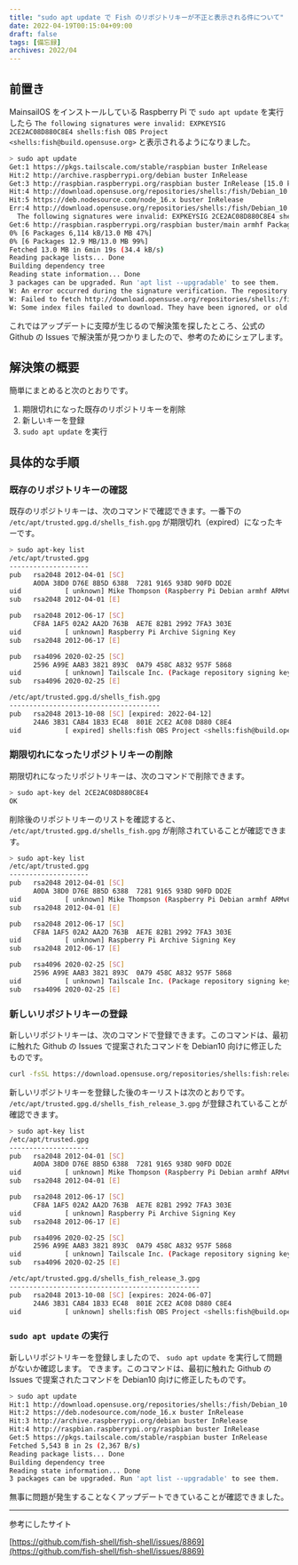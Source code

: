 ```yaml
---
title: "sudo apt update で Fish のリポジトリキーが不正と表示される件について"
date: 2022-04-19T00:15:04+09:00
draft: false
tags: [備忘録]
archives: 2022/04
---
```



## 前置き

MainsailOS をインストールしている Raspberry Pi で `sudo apt update` を実行したら `The following signatures were invalid: EXPKEYSIG 2CE2AC08D880C8E4 shells:fish OBS Project <shells:fish@build.opensuse.org>` と表示されるようになりました。

```bash
> sudo apt update
Get:1 https://pkgs.tailscale.com/stable/raspbian buster InRelease
Hit:2 http://archive.raspberrypi.org/debian buster InRelease
Get:3 http://raspbian.raspberrypi.org/raspbian buster InRelease [15.0 kB]
Hit:4 http://download.opensuse.org/repositories/shells:/fish/Debian_10  InRelease
Hit:5 https://deb.nodesource.com/node_16.x buster InRelease
Err:4 http://download.opensuse.org/repositories/shells:/fish/Debian_10  InRelease
  The following signatures were invalid: EXPKEYSIG 2CE2AC08D880C8E4 shells:fish OBS Project <shells:fish@build.opensuse.org>
Get:6 http://raspbian.raspberrypi.org/raspbian buster/main armhf Packages [13.0 MB]
0% [6 Packages 6,114 kB/13.0 MB 47%]                                                                 40.1 kB/s 2min 51sdebug1: client_input_channel_req: channel 0 rtype keepalive@openssh.com reply 1
0% [6 Packages 12.9 MB/13.0 MB 99%]                                                                        28.5 kB/s 3sdebug1: client_input_channel_req: channel 0 rtype keepalive@openssh.com reply 1
Fetched 13.0 MB in 6min 19s (34.4 kB/s)
Reading package lists... Done
Building dependency tree
Reading state information... Done
3 packages can be upgraded. Run 'apt list --upgradable' to see them.
W: An error occurred during the signature verification. The repository is not updated and the previous index files will be used. GPG error: http://download.opensuse.org/repositories/shells:/fish/Debian_10  InRelease: The following signatures were invalid: EXPKEYSIG 2CE2AC08D880C8E4 shells:fish OBS Project <shells:fish@build.opensuse.org>
W: Failed to fetch http://download.opensuse.org/repositories/shells:/fish/Debian_10/InRelease  The following signatures were invalid: EXPKEYSIG 2CE2AC08D880C8E4 shells:fish OBS Project <shells:fish@build.opensuse.org>
W: Some index files failed to download. They have been ignored, or old ones used instead.
```

これではアップデートに支障が生じるので解決策を探したところ、公式の Github の Issues で解決策が見つかりましたので、参考のためにシェアします。

## 解決策の概要

簡単にまとめると次のとおりです。

1. 期限切れになった既存のリポジトリキーを削除
2. 新しいキーを登録
3. `sudo apt update` を実行

## 具体的な手順

### 既存のリポジトリキーの確認

既存のリポジトリキーは、次のコマンドで確認できます。一番下の `/etc/apt/trusted.gpg.d/shells_fish.gpg` が期限切れ（expired）になったキーです。

```bash
> sudo apt-key list
/etc/apt/trusted.gpg
--------------------
pub   rsa2048 2012-04-01 [SC]
      A0DA 38D0 D76E 8B5D 6388  7281 9165 938D 90FD DD2E
uid           [ unknown] Mike Thompson (Raspberry Pi Debian armhf ARMv6+VFP) <mpthompson@gmail.com>
sub   rsa2048 2012-04-01 [E]

pub   rsa2048 2012-06-17 [SC]
      CF8A 1AF5 02A2 AA2D 763B  AE7E 82B1 2992 7FA3 303E
uid           [ unknown] Raspberry Pi Archive Signing Key
sub   rsa2048 2012-06-17 [E]

pub   rsa4096 2020-02-25 [SC]
      2596 A99E AAB3 3821 893C  0A79 458C A832 957F 5868
uid           [ unknown] Tailscale Inc. (Package repository signing key) <info@tailscale.com>
sub   rsa4096 2020-02-25 [E]

/etc/apt/trusted.gpg.d/shells_fish.gpg
--------------------------------------
pub   rsa2048 2013-10-08 [SC] [expired: 2022-04-12]
      24A6 3B31 CAB4 1B33 EC48  801E 2CE2 AC08 D880 C8E4
uid           [ expired] shells:fish OBS Project <shells:fish@build.opensuse.org>
```

### 期限切れになったリポジトリキーの削除

期限切れになったリポジトリキーは、次のコマンドで削除できます。

```bash
> sudo apt-key del 2CE2AC08D880C8E4
OK
```

削除後のリポジトリキーのリストを確認すると、 `/etc/apt/trusted.gpg.d/shells_fish.gpg` が削除されていることが確認できます。

```bash
> sudo apt-key list
/etc/apt/trusted.gpg
--------------------
pub   rsa2048 2012-04-01 [SC]
      A0DA 38D0 D76E 8B5D 6388  7281 9165 938D 90FD DD2E
uid           [ unknown] Mike Thompson (Raspberry Pi Debian armhf ARMv6+VFP) <mpthompson@gmail.com>
sub   rsa2048 2012-04-01 [E]

pub   rsa2048 2012-06-17 [SC]
      CF8A 1AF5 02A2 AA2D 763B  AE7E 82B1 2992 7FA3 303E
uid           [ unknown] Raspberry Pi Archive Signing Key
sub   rsa2048 2012-06-17 [E]

pub   rsa4096 2020-02-25 [SC]
      2596 A99E AAB3 3821 893C  0A79 458C A832 957F 5868
uid           [ unknown] Tailscale Inc. (Package repository signing key) <info@tailscale.com>
sub   rsa4096 2020-02-25 [E]
```

### 新しいリポジトリキーの登録

新しいリポジトリキーは、次のコマンドで登録できます。このコマンドは、最初に触れた Github の Issues で提案されたコマンドを Debian10 向けに修正したものです。

```bash
curl -fsSL https://download.opensuse.org/repositories/shells:fish:release:3/Debian_10/Release.key |gpg --dearmor | sudo tee /etc/apt/trusted.gpg.d/shells_fish_release_3.gpg > /dev/null
```

新しいリポジトリキーを登録した後のキーリストは次のとおりです。 `/etc/apt/trusted.gpg.d/shells_fish_release_3.gpg` が登録されていることが確認できます。

```bash
> sudo apt-key list
/etc/apt/trusted.gpg
--------------------
pub   rsa2048 2012-04-01 [SC]
      A0DA 38D0 D76E 8B5D 6388  7281 9165 938D 90FD DD2E
uid           [ unknown] Mike Thompson (Raspberry Pi Debian armhf ARMv6+VFP) <mpthompson@gmail.com>
sub   rsa2048 2012-04-01 [E]

pub   rsa2048 2012-06-17 [SC]
      CF8A 1AF5 02A2 AA2D 763B  AE7E 82B1 2992 7FA3 303E
uid           [ unknown] Raspberry Pi Archive Signing Key
sub   rsa2048 2012-06-17 [E]

pub   rsa4096 2020-02-25 [SC]
      2596 A99E AAB3 3821 893C  0A79 458C A832 957F 5868
uid           [ unknown] Tailscale Inc. (Package repository signing key) <info@tailscale.com>
sub   rsa4096 2020-02-25 [E]

/etc/apt/trusted.gpg.d/shells_fish_release_3.gpg
------------------------------------------------
pub   rsa2048 2013-10-08 [SC] [expires: 2024-06-07]
      24A6 3B31 CAB4 1B33 EC48  801E 2CE2 AC08 D880 C8E4
uid           [ unknown] shells:fish OBS Project <shells:fish@build.opensuse.org>
```

### `sudo apt update` の実行

新しいリポジトリキーを登録しましたので、 `sudo apt update` を実行して問題がないか確認します。 できます。このコマンドは、最初に触れた Github の Issues で提案されたコマンドを Debian10 向けに修正したものです。

```bash
> sudo apt update
Hit:1 http://download.opensuse.org/repositories/shells:/fish/Debian_10  InRelease
Hit:2 https://deb.nodesource.com/node_16.x buster InRelease
Hit:3 http://archive.raspberrypi.org/debian buster InRelease
Hit:4 http://raspbian.raspberrypi.org/raspbian buster InRelease
Get:5 https://pkgs.tailscale.com/stable/raspbian buster InRelease
Fetched 5,543 B in 2s (2,367 B/s)
Reading package lists... Done
Building dependency tree
Reading state information... Done
3 packages can be upgraded. Run 'apt list --upgradable' to see them.
```

無事に問題が発生することなくアップデートできていることが確認できました。

---

参考にしたサイト

[https://github.com/fish-shell/fish-shell/issues/8869](https://github.com/fish-shell/fish-shell/issues/8869)
